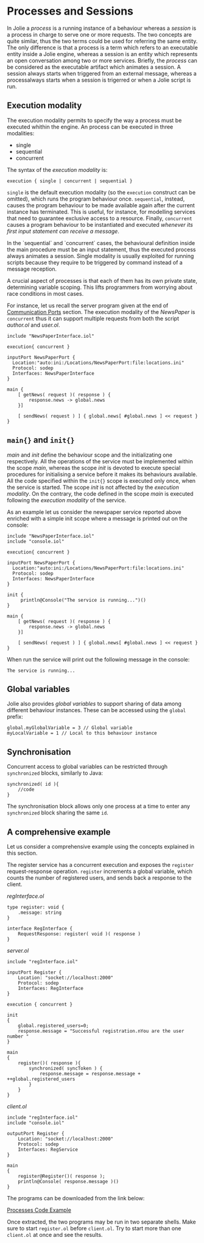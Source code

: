 # Processes and Sessions
In Jolie a *process* is a running instance of a behaviour whereas a *session* is a process in charge to serve one or more requests. The two concepts are quite similar, thus the two terms could be used for referring the same entity. The only difference is that a process is a term which refers to an executable entity inside a Jolie engine, whereas a session is an entity which represents an open conversation among two or more services. Briefly, the *process* can be considered as the executable artifact which animates a session. A session always starts when triggered from an external message, whereas a processalways starts when a session is trigerred or when a Jolie script is run.

## Execution modality
The execution modality permits to specify the way a process must be executed whithin the engine. An process can be executed in three modalities:

* single
* sequential
* concurrent

The syntax of the _execution modality_ is:

```text
execution { single | concurrent | sequential }
```
`single` is the default execution modality \(so the `execution` construct can be omitted\), which runs the program behaviour once. `sequential`, instead, causes the program behaviour to be made available again after the current instance has terminated. This is useful, for instance, for modelling services that need to guarantee exclusive access to a resource. Finally, `concurrent` causes a program behaviour to be instantiated and executed _whenever its first input statement can receive a message_.

In the \`sequential\` and \`concurrent\` cases, the behavioural definition inside the main procedure must be an input statement, thus the executed process always animates a session. Single modality is usually exploited for running scripts because they require to be triggered by command instead of a message reception.

A crucial aspect of processes is that each of them has its own private state, determining variable scoping. This lifts programmers from worrying about race conditions in most cases.

For instance, let us recall the server program given at the end of [Communication Ports](https://jolielang.gitbook.io/docs/basics/communication-ports/a_comprehensive_example.md) section. The execution modality of the *NewsPaper* is  `concurrent` thus it can support multiple requests from both the script *author.ol* and *user.ol*. 

```text
include "NewsPaperInterface.iol"

execution{ concurrent }

inputPort NewsPaperPort {
  Location:"auto:ini:/Locations/NewsPaperPort:file:locations.ini"
  Protocol: sodep
  Interfaces: NewsPaperInterface
}

main {
    [ getNews( request )( response ) {
        response.news -> global.news
    }]

    [ sendNews( request ) ] { global.news[ #global.news ] << request }
}

```

## `main{}` and `init{}`

*main* and *init* define the behaviour scope and the initializating one respectively. All the operations of the service must be implemented within the scope *main*, whereas the scope *init* is devoted to execute special procedures for initialising a service before it makes its behaviours available. All the code specified within the `init{}` scope is executed only once, when the service is started. The scope *init* is not affected by the _execution modality_. On the contrary, the code defined in the scope *main* is executed following the _execution modality_  of the service.

As an example let us consider the newspaper service reported above enriched with a simple init scope where a message is printed out on the console:

```text
include "NewsPaperInterface.iol"
include "console.iol"

execution{ concurrent }

inputPort NewsPaperPort {
  Location:"auto:ini:/Locations/NewsPaperPort:file:locations.ini"
  Protocol: sodep
  Interfaces: NewsPaperInterface
}

init {
     println@Console("The service is running...")()
}

main {
    [ getNews( request )( response ) {
        response.news -> global.news
    }]

    [ sendNews( request ) ] { global.news[ #global.news ] << request }
}

```

When run the service will print out the following message in the console:

```text
The service is running...
```

## Global variables

Jolie also provides _global variables_ to support sharing of data among different behaviour instances. These can be accessed using the `global` prefix:

```text
global.myGlobalVariable = 3 // Global variable
myLocalVariable = 1 // Local to this behaviour instance
```

## Synchronisation

Concurrent access to global variables can be restricted through `synchronized` blocks, similarly to Java:

```text
synchronized( id ){
    //code
}
```

The synchronisation block allows only one process at a time to enter any `synchronized` block sharing the same `id`.

## A comprehensive example

Let us consider a comprehensive example using the concepts explained in this section.

The register service has a concurrent execution and exposes the `register` request-response operation. `register` increments a global variable, which counts the number of registered users, and sends back a response to the client.

_regInterface.ol_

```text
type register: void {
    .message: string
}

interface RegInterface {
    RequestResponse: register( void )( response )
}
```

_server.ol_

```text
include "regInterface.iol"

inputPort Register {
    Location: "socket://localhost:2000"
    Protocol: sodep
    Interfaces: RegInterface
}

execution { concurrent }

init 
{    
    global.registered_users=0;
    response.message = "Successful registration.nYou are the user number "
}

main 
{
    register()( response ){
        synchronized( syncToken ) {
            response.message = response.message + ++global.registered_users
        }
    }
}
```

_client.ol_

```text
include "regInterface.iol"
include "console.iol"

outputPort Register {
    Location: "socket://localhost:2000"
    Protocol: sodep
    Interfaces: RegService
}

main 
{
    register@Register()( response );
    println@Console( response.message )()
}
```

The programs can be downloaded from the link below:

[Processes Code Example](https://github.com/jolie/docs/blob/master/files/basics/code/processes_code.zip)

Once extracted, the two programs may be run in two separate shells. Make sure to start `register.ol` before `client.ol`. Try to start more than one `client.ol` at once and see the results.

